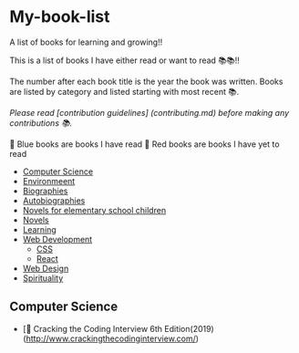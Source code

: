 # My-book-list
A list of books for learning and growing!!

This is a list of books I have either read or want to read 📚📚!! 

The number after each book title is the year the book was written. Books are listed by category and listed starting with most recent 📚. 

_Please read [contribution guidelines] (contributing.md) before making any contributions 📚._

📘 Blue books are books I have read
📕 Red books are books I have yet to read

- [Computer Science](#computer-science)
- [Environmeent](#environment)
- [Biographies](#biographies)
- [Autobiographies](#autobiographies)
- [Novels for elementary school children](#books-for-elementary)
- [Novels](#novels)
- [Learning](#learning)
- [Web Development](#web-development)
  - [CSS](#css)
  - [React](#react)
- [Web Design](#web-design)
- [Spirituality](#spirituality)

## Computer Science
- [📕 Cracking the Coding Interview 6th Edition(2019)(http://www.crackingthecodinginterview.com/)
